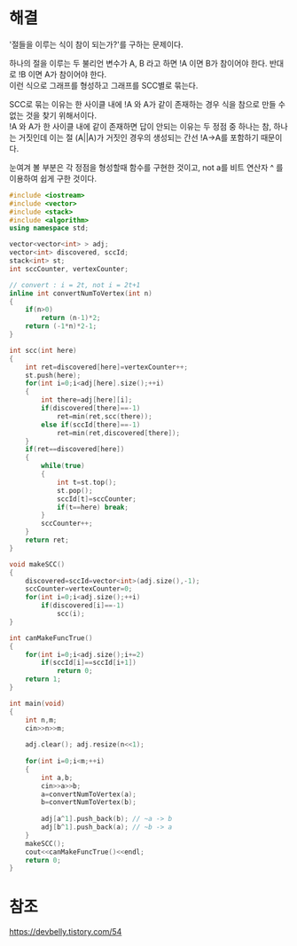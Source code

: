# 해결 
'절들을 이루는 식이 참이 되는가?'를 구하는 문제이다. 

하나의 절을 이루는 두 불리언 변수가 A, B 라고 하면 !A 이면 B가 참이어야 한다. 반대로 !B 이면 A가 참이어야 한다.  
이런 식으로 그래프를 형성하고 그래프를 SCC별로 묶는다.  

SCC로 묶는 이유는 한 사이클 내에 !A 와 A가 같이 존재하는 경우 식을 참으로 만들 수 없는 것을 찾기 위해서이다.  
!A 와 A가 한 사이클 내에 같이 존재하면 답이 안되는 이유는 두 정점 중 하나는 참, 하나는 거짓인데 이는 절 (A||A)가 거짓인 경우의 생성되는 간선 !A->A를 포함하기 때문이다.

눈여겨 볼 부분은 각 정점을 형성할때 함수를 구현한 것이고, not a를 비트 연산자 ^ 를 이용하여 쉽게 구한 것이다.
```c++
#include <iostream>
#include <vector>
#include <stack>
#include <algorithm>
using namespace std;

vector<vector<int> > adj;
vector<int> discovered, sccId;
stack<int> st;
int sccCounter, vertexCounter;

// convert : i = 2t, not i = 2t+1
inline int convertNumToVertex(int n)
{
    if(n>0)
        return (n-1)*2;
    return (-1*n)*2-1;
}

int scc(int here)
{
    int ret=discovered[here]=vertexCounter++;
    st.push(here);
    for(int i=0;i<adj[here].size();++i)
    {
        int there=adj[here][i];
        if(discovered[there]==-1)
            ret=min(ret,scc(there));
        else if(sccId[there]==-1)
            ret=min(ret,discovered[there]);
    }
    if(ret==discovered[here])
    {
        while(true)
        {
            int t=st.top();
            st.pop();
            sccId[t]=sccCounter;
            if(t==here) break;
        }
        sccCounter++;
    }
    return ret;
}

void makeSCC()
{
    discovered=sccId=vector<int>(adj.size(),-1);
    sccCounter=vertexCounter=0;
    for(int i=0;i<adj.size();++i)
        if(discovered[i]==-1)
            scc(i);
}

int canMakeFuncTrue()
{
    for(int i=0;i<adj.size();i+=2)
        if(sccId[i]==sccId[i+1])
            return 0;
    return 1;
}

int main(void)
{
    int n,m;
    cin>>n>>m;
    
    adj.clear(); adj.resize(n<<1);
    
    for(int i=0;i<m;++i)
    {
        int a,b;
        cin>>a>>b;
        a=convertNumToVertex(a);
        b=convertNumToVertex(b);
        
        adj[a^1].push_back(b); // ~a -> b
        adj[b^1].push_back(a); // ~b -> a
    }
    makeSCC();
    cout<<canMakeFuncTrue()<<endl;
    return 0;
}
```
# 참조 
https://devbelly.tistory.com/54
